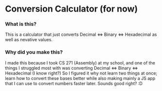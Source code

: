 # Conversion Calculator (for now)

### What is this?
This is a calculator that just converts Decimal <=> Binary <=> Hexadecimal as well as nevative values.

### Why did you make this?
I made this because I took CS 271 (Assembly) at my school, and one of the things I struggled most with was 
converting Decimal <=> Binary <=> Hexadecimal (I know right?) So I figured it why not learn two things at once;
learn how to convert these bases better while also making mainly a JS app that I can use to convert numbers
faster later. Sounds good right? :D
